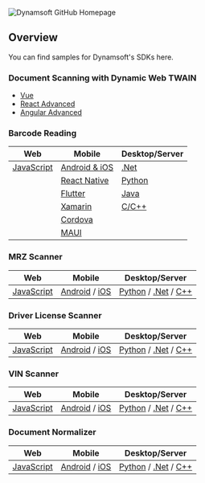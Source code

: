 ![Dynamsoft GitHub Homepage](https://www.dynamsoft.com/blog/wp-content/uploads/2021/11/github-dynamsoft-banner.jpg)
## Overview

You can find samples for Dynamsoft's SDKs here.


### Document Scanning with Dynamic Web TWAIN

* [Vue](https://github.com/dynamsoft/web-twain-vue-advanced)
* [React Advanced](https://github.com/Dynamsoft/dwt-react-advanced)
* [Angular Advanced](https://github.com/Dynamsoft/dwt-angular-advanced)


### Barcode Reading
| Web      | Mobile         | Desktop/Server |
| ----------- | ----------- |-----------    |
| [JavaScript](https://github.com/Dynamsoft/barcode-reader-javascript-samples)      | [Android & iOS](https://github.com/Dynamsoft/barcode-reader-mobile-samples)       |  [.Net](https://github.com/Dynamsoft/barcode-reader-dotnet-samples)             |
|    | [React Native](https://github.com/Dynamsoft/capture-vision-react-native-samples)        |   [Python](https://github.com/Dynamsoft/barcode-reader-python-samples)             |
|    | [Flutter](https://github.com/Dynamsoft/capture-vision-flutter-samples)         |  [Java](https://github.com/Dynamsoft/barcode-reader-java-samples)             |
|    | [Xamarin](https://github.com/Dynamsoft/capture-vision-xamarin-forms-samples)      |  [C/C++](https://github.com/Dynamsoft/barcode-reader-c-cpp-samples)
|    | [Cordova](https://github.com/Dynamsoft/capture-vision-cordova-samples)  |  |
|    | [MAUI](https://github.com/Dynamsoft/capture-vision-maui-samples)  |  |  



### MRZ Scanner
| Web      | Mobile         | Desktop/Server |
| ----------- | ----------- | -------------- |
| [JavaScript](https://github.com/Dynamsoft/mrz-scanner-javascript) | [Android](https://github.com/Dynamsoft/mrz-scanner-mobile/tree/main/android/MRZScanner) / [iOS](https://github.com/Dynamsoft/mrz-scanner-mobile/tree/main/ios/MRZScanner) | [Python](https://github.com/Dynamsoft/capture-vision-python-samples/blob/main/Samples/mrz_scanner.py) / [.Net](https://github.com/Dynamsoft/capture-vision-dotnet-samples/tree/main/Samples/MRZScanner) / [C++](https://github.com/Dynamsoft/capture-vision-cpp-samples/tree/main/Samples/MRZScanner) |

### Driver License Scanner
| Web      | Mobile         | Desktop/Server |
| ----------- | ----------- | -------------- |
| [JavaScript](https://github.com/Dynamsoft/barcode-reader-javascript-samples/tree/main/use-case/read-a-drivers-license) | [Android](https://github.com/Dynamsoft/capture-vision-mobile-samples/tree/main/Android/DriversLicenseScanner) / [iOS](https://github.com/Dynamsoft/capture-vision-mobile-samples/tree/main/ios/DriversLicenseScanner) | [Python](https://github.com/Dynamsoft/capture-vision-python-samples/blob/main/Samples/driver_license_scanner.py) / [.Net](https://github.com/Dynamsoft/capture-vision-dotnet-samples/tree/main/Samples/DriverLicenseScanner) / [C++](https://github.com/Dynamsoft/capture-vision-cpp-samples/tree/main/Samples/DriverLicenseScanner) |

### VIN Scanner
| Web      | Mobile         | Desktop/Server |
| ----------- | ----------- | -------------- |
| [JavaScript](https://github.com/Dynamsoft/capture-vision-javascript-samples/tree/main/VINScanner) | [Android](https://github.com/Dynamsoft/capture-vision-mobile-samples/tree/main/Android/VINScanner) / [iOS](https://github.com/Dynamsoft/capture-vision-mobile-samples/tree/main/ios/VINScanner) | [Python](https://github.com/Dynamsoft/capture-vision-python-samples/blob/main/Samples/vin_scanner.py) / [.Net](https://github.com/Dynamsoft/capture-vision-dotnet-samples/tree/main/Samples/VINScanner) / [C++](https://github.com/Dynamsoft/capture-vision-cpp-samples/tree/main/Samples/VINScanner) |

### Document Normalizer
| Web      | Mobile         | Desktop/Server |
| ----------- | ----------- | -------------- |
| [JavaScript](https://github.com/Dynamsoft/document-normalizer-javascript-samples/tree/main) | [Android](https://github.com/Dynamsoft/capture-vision-mobile-samples/tree/main/Android/DocumentScanner) / [iOS](https://github.com/Dynamsoft/capture-vision-mobile-samples/tree/main/ios/DocumentScanner) | [Python](https://github.com/Dynamsoft/capture-vision-python-samples/blob/main/Samples/document_scanner.py) / [.Net](https://github.com/Dynamsoft/capture-vision-dotnet-samples/tree/main/Samples/DocumentScanner) / [C++](https://github.com/Dynamsoft/capture-vision-cpp-samples/tree/main/Samples/DocumentScanner) |


